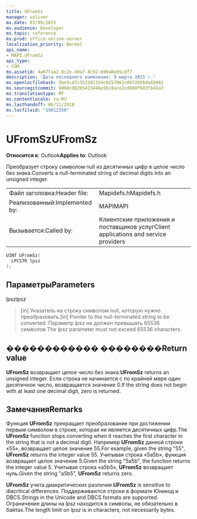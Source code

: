 ```yaml
---
title: UFromSz
manager: soliver
ms.date: 03/09/2015
ms.audience: Developer
ms.topic: reference
ms.prod: office-online-server
localization_priority: Normal
api_name:
- MAPI.UFromSz
api_type:
- COM
ms.assetid: 4a67faa2-8c2e-49a7-8c92-690a0a65c8f7
description: 'Дата последнего изменения: 9 марта 2015 г.'
ms.openlocfilehash: 5be5cd7c352201159c0257861c0072b56da65082
ms.sourcegitcommit: 9d60cd82b5413446e5bc8ace2cd689f683fb41a7
ms.translationtype: MT
ms.contentlocale: ru-RU
ms.lasthandoff: 06/11/2018
ms.locfileid: "19812550"
---
```

# <a name="ufromsz"></a><span data-ttu-id="dc1b3-103">UFromSz</span><span class="sxs-lookup"><span data-stu-id="dc1b3-103">UFromSz</span></span>

  
  
<span data-ttu-id="dc1b3-104">**Относится к**: Outlook</span><span class="sxs-lookup"><span data-stu-id="dc1b3-104">**Applies to**: Outlook</span></span> 
  
<span data-ttu-id="dc1b3-105">Преобразует строку символом null из десятичных цифр в целое число без знака.</span><span class="sxs-lookup"><span data-stu-id="dc1b3-105">Converts a null-terminated string of decimal digits into an unsigned integer.</span></span> 
  
|||
|:-----|:-----|
|<span data-ttu-id="dc1b3-106">Файл заголовка:</span><span class="sxs-lookup"><span data-stu-id="dc1b3-106">Header file:</span></span>  <br/> |<span data-ttu-id="dc1b3-107">Mapidefs.h</span><span class="sxs-lookup"><span data-stu-id="dc1b3-107">Mapidefs.h</span></span>  <br/> |
|<span data-ttu-id="dc1b3-108">Реализованный:</span><span class="sxs-lookup"><span data-stu-id="dc1b3-108">Implemented by:</span></span>  <br/> |<span data-ttu-id="dc1b3-109">MAPI</span><span class="sxs-lookup"><span data-stu-id="dc1b3-109">MAPI</span></span>  <br/> |
|<span data-ttu-id="dc1b3-110">Вызывается:</span><span class="sxs-lookup"><span data-stu-id="dc1b3-110">Called by:</span></span>  <br/> |<span data-ttu-id="dc1b3-111">Клиентские приложения и поставщиков услуг</span><span class="sxs-lookup"><span data-stu-id="dc1b3-111">Client applications and service providers</span></span>  <br/> |
   
```cpp
UINT UFromSz(
  LPCSTR lpsz
);
```

## <a name="parameters"></a><span data-ttu-id="dc1b3-112">Параметры</span><span class="sxs-lookup"><span data-stu-id="dc1b3-112">Parameters</span></span>

 <span data-ttu-id="dc1b3-113">_lpsz_</span><span class="sxs-lookup"><span data-stu-id="dc1b3-113">_lpsz_</span></span>
  
> <span data-ttu-id="dc1b3-114">[in] Указатель на строку символом null, которую нужно преобразовать.</span><span class="sxs-lookup"><span data-stu-id="dc1b3-114">[in] Pointer to the null-terminated string to be converted.</span></span> <span data-ttu-id="dc1b3-115">Параметр _lpsz_ не должен превышать 65536 символов.</span><span class="sxs-lookup"><span data-stu-id="dc1b3-115">The  _lpsz_ parameter must not exceed 65536 characters.</span></span> 
    
## <a name="return-value"></a><span data-ttu-id="dc1b3-116">������������ ��������</span><span class="sxs-lookup"><span data-stu-id="dc1b3-116">Return value</span></span>

 <span data-ttu-id="dc1b3-117">**UFromSz** возвращает целое число без знака.</span><span class="sxs-lookup"><span data-stu-id="dc1b3-117">**UFromSz** returns an unsigned integer.</span></span> <span data-ttu-id="dc1b3-118">Если строка не начинается с по крайней мере один десятичное число, возвращается значение 0.</span><span class="sxs-lookup"><span data-stu-id="dc1b3-118">If the string does not begin with at least one decimal digit, zero is returned.</span></span> 
  
## <a name="remarks"></a><span data-ttu-id="dc1b3-119">Замечания</span><span class="sxs-lookup"><span data-stu-id="dc1b3-119">Remarks</span></span>

<span data-ttu-id="dc1b3-120">Функция **UFromSz** прекращает преобразование при достижении первым символом в строке, которая не является десятичных цифр.</span><span class="sxs-lookup"><span data-stu-id="dc1b3-120">The **UFromSz** function stops converting when it reaches the first character in the string that is not a decimal digit.</span></span> <span data-ttu-id="dc1b3-121">Например **UFromSz** данной строки «55», возвращает целое значение 55.</span><span class="sxs-lookup"><span data-stu-id="dc1b3-121">For example, given the string "55", **UFromSz** returns the integer value 55.</span></span> <span data-ttu-id="dc1b3-122">Учитывая строка «5a5b», функция возвращает целое значение 5.</span><span class="sxs-lookup"><span data-stu-id="dc1b3-122">Given the string "5a5b", the function returns the integer value 5.</span></span> <span data-ttu-id="dc1b3-123">Учитывая строка «a5b5», **UFromSz** возвращает нуль.</span><span class="sxs-lookup"><span data-stu-id="dc1b3-123">Given the string "a5b5", **UFromSz** returns zero.</span></span> 
  
 <span data-ttu-id="dc1b3-124">**UFromSz** учета диакритических различия.</span><span class="sxs-lookup"><span data-stu-id="dc1b3-124">**UFromSz** is sensitive to diacritical differences.</span></span> <span data-ttu-id="dc1b3-125">Поддерживаются строки в формате Юникод и DBCS.</span><span class="sxs-lookup"><span data-stu-id="dc1b3-125">Strings in the Unicode and DBCS formats are supported.</span></span> <span data-ttu-id="dc1b3-126">Ограничение длины на _lpsz_ находится в символы, не обязательно в байтах.</span><span class="sxs-lookup"><span data-stu-id="dc1b3-126">The length limit on  _lpsz_ is in characters, not necessarily bytes.</span></span> 
  

